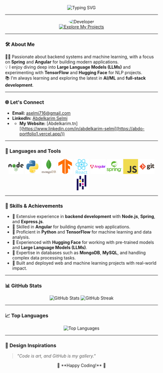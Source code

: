 <div align="center">
  <img src="https://readme-typing-svg.herokuapp.com?font=Fira+Code&weight=600&size=24&pause=1000&color=007bff&center=true&vCenter=true&width=435&lines=Hi+%F0%9F%91%8B%2C+I'm+Abdelkarim!;Backend+Developer+%26+ML+Enthusiast;Based+in+Tunisia+%E2%9C%8F%EF%B8%8F" alt="Typing SVG" />
</div>

---

<div align="center">
  <img src="https://i.pinimg.com/originals/54/e3/7d/54e37d8074ebcde1d96c77d7b2a7f310.gif" alt="Developer" width="300" height="300" style="border-radius: 50%;">
</div>

<div align="center">
  <a href="https://abdo-portfolio1.vercel.app/" target="_blank">
    <img src="https://img.shields.io/badge/Explore%20My%20Projects-%23007bff?style=for-the-badge&logo=github&logoColor=white" alt="Explore My Projects">
  </a>
</div>

---

### 🛠 **About Me**
👨‍💻 Passionate about backend systems and machine learning, with a focus on **Spring** and **Angular** for building modern applications.  
💡 I enjoy diving deep into **Large Language Models (LLMs)** and experimenting with **TensorFlow** and **Hugging Face** for NLP projects.  
📚 I'm always learning and exploring the latest in **AI/ML** and **full-stack development**.

---

### 🌐 **Let's Connect**
- **Email:** [aselmi716@gmail.com](mailto:aselmi716@gmail.com)  
- **LinkedIn:** [Abdelkarim Selmi](https://www.linkedin.com/in/abdelkarim-selmi)
- - **My Website:** [Abdelkarim.tn][(https://www.linkedin.com/in/abdelkarim-selmi](https://abdo-portfolio1.vercel.app/))  


---

### 🧰 **Languages and Tools**

<div align="center">
  <img src="https://raw.githubusercontent.com/devicons/devicon/master/icons/nodejs/nodejs-original-wordmark.svg" alt="Node.js" width="50" height="50">
  <img src="https://raw.githubusercontent.com/devicons/devicon/master/icons/python/python-original.svg" alt="Python" width="50" height="50">
  <img src="https://raw.githubusercontent.com/devicons/devicon/master/icons/mongodb/mongodb-original-wordmark.svg" alt="MongoDB" width="50" height="50">
  <img src="https://raw.githubusercontent.com/devicons/devicon/master/icons/tensorflow/tensorflow-original.svg" alt="TensorFlow" width="50" height="50">
  <img src="https://raw.githubusercontent.com/devicons/devicon/master/icons/react/react-original-wordmark.svg" alt="React" width="50" height="50">
  <img src="https://raw.githubusercontent.com/devicons/devicon/master/icons/angular/angular-original-wordmark.svg" alt="Angular" width="50" height="50">
  <img src="https://raw.githubusercontent.com/devicons/devicon/master/icons/spring/spring-original-wordmark.svg" alt="Spring" width="50" height="50">
  <img src="https://raw.githubusercontent.com/devicons/devicon/master/icons/javascript/javascript-original.svg" alt="JavaScript" width="50" height="50">
  <img src="https://raw.githubusercontent.com/devicons/devicon/master/icons/git/git-original-wordmark.svg" alt="Git" width="50" height="50">
  <img src="https://raw.githubusercontent.com/devicons/devicon/master/icons/pandas/pandas-original.svg" alt="Pandas" width="50" height="50">
</div>

---

### 🚀 **Skills & Achievements**
- 🔹 Extensive experience in **backend development** with **Node.js**, **Spring**, and **Express.js**.  
- 🔹 Skilled in **Angular** for building dynamic web applications.  
- 🔹 Proficient in **Python** and **TensorFlow** for machine learning and data analysis.  
- 🔹 Experienced with **Hugging Face** for working with pre-trained models and **Large Language Models (LLMs)**.  
- 🔹 Expertise in databases such as **MongoDB**, **MySQL**, and handling complex data processing tasks.  
- 🔹 Built and deployed web and machine learning projects with real-world impact.

---

### 📊 **GitHub Stats**
<div align="center">
  <img src="https://github-readme-stats.vercel.app/api?username=abdelkarimse&show_icons=true&theme=radical" alt="GitHub Stats" height="165">
  <img src="https://github-readme-streak-stats.herokuapp.com/?user=abdelkarimse&theme=radical" alt="GitHub Streak" height="165">
</div>

---

### 📈 **Top Languages**
<div align="center">
  <img src="https://github-readme-stats.vercel.app/api/top-langs/?username=abdelkarimse&layout=compact&theme=radical" alt="Top Languages">
</div>

---

### 🎨 **Design Inspirations**
> *"Code is art, and GitHub is my gallery."*  

<div align="center">
  🚀 **Happy Coding!** 🚀  
</div>
